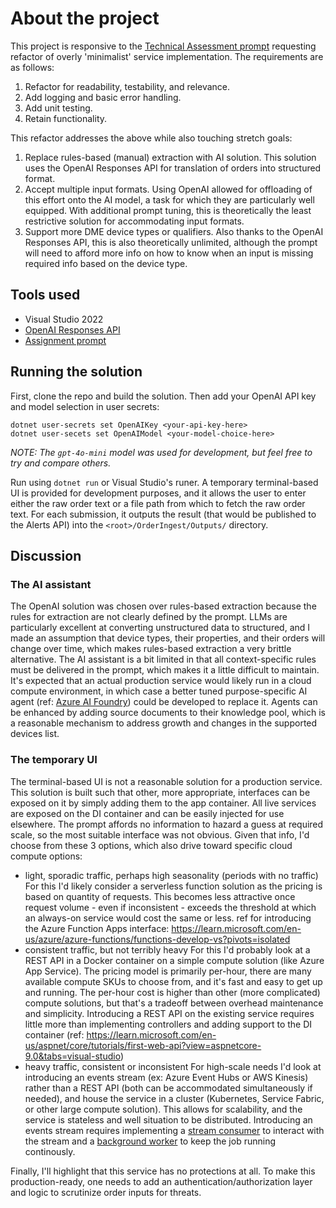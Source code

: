 # About the project

This project is responsive to the [Technical Assessment prompt](https://dev.azure.com/SynapsePDI/_git/Technical%20Assessment) requesting refactor of overly 'minimalist' service implementation. The requirements are as follows:
1. Refactor for readability, testability, and relevance.
2. Add logging and basic error handling.
3. Add unit testing.
4. Retain functionality.

This refactor addresses the above while also touching stretch goals:
1. Replace rules-based (manual) extraction with AI solution.
   This solution uses the OpenAI Responses API for translation of orders into structured format.
2. Accept multiple input formats.
   Using OpenAI allowed for offloading of this effort onto the AI model, a task for which they are particularly well equipped. With additional prompt tuning, this is theoretically the least restrictive solution for accommodating input formats.
3. Support more DME device types or qualifiers.
   Also thanks to the OpenAI Responses API, this is also theoretically unlimited, although the prompt will need to afford more info on how to know when an input is missing required info based on the device type.

## Tools used

- Visual Studio 2022
- [OpenAI Responses API](https://platform.openai.com/docs/api-reference/introduction)
- [Assignment prompt](https://dev.azure.com/SynapsePDI/_git/Technical%20Assessment)

## Running the solution

First, clone the repo and build the solution. Then add your OpenAI API key and model selection in user secrets:
```
dotnet user-secrets set OpenAIKey <your-api-key-here>
dotnet user-secets set OpenAIModel <your-model-choice-here>
```
_NOTE: The `gpt-4o-mini` model was used for development, but feel free to try and compare others._

Run using `dotnet run` or Visual Studio's runer. A temporary terminal-based UI is provided for development purposes, and it allows the user to enter either the raw order text or a file path from which to fetch the raw order text. For each submission, it outputs the result (that would be published to the Alerts API) into the `<root>/OrderIngest/Outputs/` directory.

## Discussion

### The AI assistant

The OpenAI solution was chosen over rules-based extraction because the rules for extraction are not clearly defined by the prompt. LLMs are particularly excellent at converting unstructured data to structured, and I made an assumption that device types, their properties, and their orders will change over time, which makes rules-based extraction a very brittle alternative.
The AI assistant is a bit limited in that all context-specific rules must be delivered in the prompt, which makes it a little difficult to maintain. It's expected that an actual production service would likely run in a cloud compute environment, in which case a better tuned purpose-specific AI agent (ref: [Azure AI Foundry](https://azure.microsoft.com/en-us/products/ai-foundry)) could be developed to replace it. Agents can be enhanced by adding source documents to their knowledge pool, which is a reasonable mechanism to address growth and changes in the supported devices list.

### The temporary UI

The terminal-based UI is not a reasonable solution for a production service. This solution is built such that other, more appropriate, interfaces can be exposed on it by simply adding them to the app container. All live services are exposed on the DI container and can be easily injected for use elsewhere.
The prompt affords no information to hazard a guess at required scale, so the most suitable interface was not obvious. Given that info, I'd choose from these 3 options, which also drive toward specific cloud compute options:
- light, sporadic traffic, perhaps high seasonality (periods with no traffic)
  For this I'd likely consider a serverless function solution as the pricing is based on quantity of requests. This becomes less attractive once request volume - even if inconsistent - exceeds the threshold at which an always-on service would cost the same or less.
  ref for introducing the Azure Function Apps interface: https://learn.microsoft.com/en-us/azure/azure-functions/functions-develop-vs?pivots=isolated
- consistent traffic, but not terribly heavy
  For this I'd probably look at a REST API in a Docker container on a simple compute solution (like Azure App Service). The pricing model is primarily per-hour, there are many available compute SKUs to choose from, and it's fast and easy to get up and running. The per-hour cost is higher than other (more complicated) compute solutions, but that's a tradeoff between overhead maintenance and simplicity.
  Introducing a REST API on the existing service requires little more than implementing controllers and adding support to the DI container (ref: https://learn.microsoft.com/en-us/aspnet/core/tutorials/first-web-api?view=aspnetcore-9.0&tabs=visual-studio)
- heavy traffic, consistent or inconsistent
  For high-scale needs I'd look at introducing an events stream (ex: Azure Event Hubs or AWS Kinesis) rather than a REST API (both can be accommodated simultaneously if needed), and house the service in a cluster (Kubernetes, Service Fabric, or other large compute solution). This allows for scalability, and the service is stateless and well situation to be distributed.
  Introducing an events stream requires implementing a [stream consumer](https://learn.microsoft.com/en-us/azure/event-hubs/event-hubs-dotnet-standard-getstarted-send?tabs=passwordless%2Croles-azure-portal#receive-events-from-the-event-hub) to interact with the stream and a [background worker](https://learn.microsoft.com/en-us/aspnet/core/fundamentals/host/hosted-services?view=aspnetcore-9.0&tabs=visual-studio) to keep the job running continously.

Finally, I'll highlight that this service has no protections at all. To make this production-ready, one needs to add an authentication/authorization layer and logic to scrutinize order inputs for threats. 




